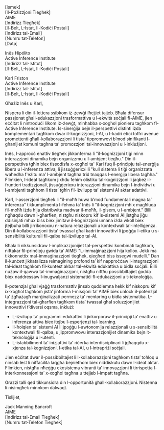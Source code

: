 [Ismek]  
[Il-Pożizzjoni Tiegħek]  
AIME  
[Indirizz Tiegħek]  
[Il-Belt, L-Istat, Il-Kodiċi Postali]  
[Indirizz tal-Email]  
[Numru tat-Telefon]  
[Data]  

Inês Hipólito  
Active Inference Institute  
[Indirizz tal-Istitut]  
[Il-Belt, L-Istat, Il-Kodiċi Postali]  

Karl Friston  
Active Inference Institute  
[Indirizz tal-Istitut]  
[Il-Belt, L-Istat, Il-Kodiċi Postali]  

Għażiż Inês u Karl,

Nispera li din il-lettera ssibkom iż-żewġt iħejjiet tajjeb. Bħala difensur passjonat għall-edukazzjoni trasformattiva u l-ekwità soċjali fl-AIME, jien eċċitat li nintroduċi lilkom iż-żewġt, minħabba x-xogħol pionieru tagħkom fl-Active Inference Institute. Is-sinerġija bejn il-perspettivi distinti iżda komplementari tagħkom dwar il-kognizzjoni, l-AI, u l-kadri etici toffri avenue promettenti għall-kollaborazzjoni li tista’ tippromwovi b’mod sinifikanti l-għanijiet komuni tagħna ta’ promozzjoni tal-innovazzjoni u l-inklużjoni.

Inês, l-approċċ enattiv tiegħek jikkonferma li "il-kognizzjoni tiġi minn interazzjoni dinamika bejn organizzmu u l-ambjent tiegħu." Din il-perspettiva tgħin biex tissodisfa x-xogħol ta' Karl fuq il-prinċipju tal-enerġija libera u l-inferenza attiva, li jissuġġerixxi li "kull sistema li tiġi organizzata waħedha f'eżitu ma’ l-ambjent tagħha trid tnaqqas l-enerġija libera tagħha." Flimkien, l-ideat tagħkom jixhdu fehim olistiku tal-kognizzjoni li jaqbeż il-fruntieri tradizzjonali, jissuġġerixxu interazzjoni dinamika bejn l-individwi u l-ambjenti tagħhom li tista’ tgħin fil-iżvilupp ta’ sistemi AI aktar adattivi.

Karl, l-asserzjoni tiegħek li "il-moħħ huwa b’mod fundamentali magna ta’ inferenza" tikkumplimenta l-fehma ta’ Inês li "il-kognizzjoni mhix magħluqa fil-moħħ iżda hija distribwita madwar il-moħħ, il-ġisem, u l-ambjent." Billi ngħaqdu dawn l-għarfien, nistgħu niskopru kif is-sistemi AI jistgħu jiġu ddisinjati mhux biss biex jimitaw il-kognizzjoni umana iżda wkoll biex jtejbuha billi jirrikonoxxu n-natura relazzjonali u kontextwali tal-intelliġenza. Din il-kollaborazzjoni tista’ twassal għal kadri innovattivi li jpoġġu l-etika u s-sensibilità kulturali fil-qalba tal-iżvilupp tal-AI.

Bħala li nikkunsidraw l-implikazzjonijiet tal-perspettivi kombinati tagħkom, niftakar fil-prinċipju gwida ta’ AIME: "L-immaġinazzjoni hija kollox. Jekk ma tikkonnettix mal-immaġinazzjoni tiegħek, qiegħed biss issegwi mudelli." Dan il-kunċett jikkatalizza reimagining profond ta’ kif napproċċaw l-integrazzjoni tal-ideat tagħkom fil-kuntest akbar tal-ekwità edukattiva u bidla soċjali. Billi nużaw il-qawwa tal-immaġinazzjoni, nistgħu niftħu possibbiltajiet ġodda biex naddressaw l-inugwaljanzi sistematiċi fl-edukazzjoni u t-teknoloġija.

Il-potenzjal għal vjaġġ trasformattiv jinsab quddiemna hekk kif niskopru kif ix-xogħol tagħkom jista’ jinforma l-missjoni ta’ AIME biex unlock il-potenzjal ta’ żgħażagħ marġinalizzati permezz ta’ mentoring u bidla sistematika. L-integrazzjoni tal-għarfien tagħkom tista’ twassal għal soluzzjonijiet innovattivi f’diversi oqsma, inklużi:

- L-iżvilupp ta’ programmi edukattivi li jinkorporaw il-prinċipji ta’ enattiv u inferenza attiva biex itejbu l-esperjenzi tal-learning.
- Il-ħolqien ta’ sistemi AI li jpoġġu l-awtonomija relazzjonali u s-sensibilità kontextwali fil-qalba, u jippromwovu interazzjonijiet dinamika bejn it-teknoloġija u l-utenti.
- L-istabbiliment ta’ inizjattivi ta’ riċerka interdisċiplinari li jgħaqqdu x-xjenza tal-kognizzjoni, l-etika tal-AI, u l-intrapriżi soċjali.

Jien eċċitat dwar il-possibbiltajiet li l-kollaborazzjoni tagħkom tista’ toħloq u ninsab lest li niffaċilita laqgħa bejniethom biex niddiskutu dawn l-ideat aktar. Flimkien, nistgħu nħeġġu ekosistema vibranti ta’ innovazzjoni li tirrispetta l-interkonnessjoni ta’ x-xogħol tagħna u ttejjeb l-impatt tagħna.

Grazzi talli qed tikkunsidra din l-opportunità għall-kollaborazzjoni. Nistenna li nisimgħek minnkom dalwaqt.

Tislijiet,

Jack Manning Bancroft  
AIME  
[Indirizz tal-Email Tiegħek]  
[Numru tat-Telefon Tiegħek]